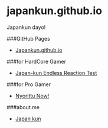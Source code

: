 japankun.github.io
==================

Japankun dayo!

###GitHub Pages
- [Japankun.github.io](http://japankun.github.io/)

###for HardCore Gamer

- [Japan-kun Endless Reaction Test](http://japankun.github.io/toys/shoot.html)

###for Pro Gamer
- [Nyorittu Now!](http://nyorittunow-japankun.rhcloud.com/)

###about.me
- [Japan kun](http://about.me/SCEJapan/)
